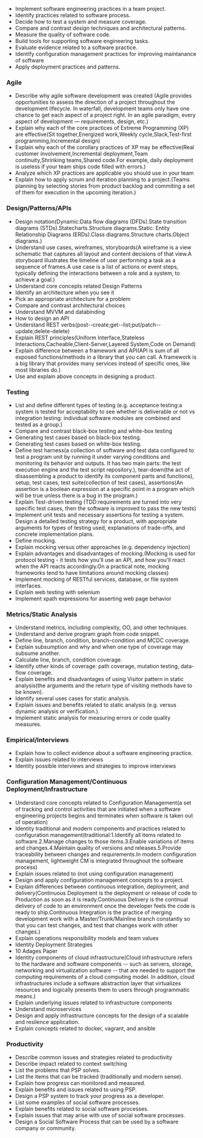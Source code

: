 * Implement software engineering practices in a team project.
* Identify practices related to software process.
* Decide how to test a system and measure coverage.
* Compare and contrast design techniques and architectural patterns.
* Measure the quality of software code.
* Build tools for supporting software engineering tasks.
* Evaluate evidence related to a software practice.
* Identify configuration management practices for improving maintanance of software
* Apply deployment practices and patterns.

### Agile

* Describe why agile software development was created
  (Agile provides opportunities to assess the direction of a project throughout the development lifecycle. In waterfall, development teams only have one chance to get each aspect of a project right. In an agile paradigm, every aspect of development — requirements, design, etc.)
* Explain why each of the core practices of Extreme Programming (XP) are effective(Sit together,Energized work,Weekly cycle,Slack,Test-first programming,Incremental design)
* Explain why each of the corollary practices of XP may be effective(Real customer involvement,Incremental deployment,Team continuity,Shrinking teams,Shared code.For example, daily deployment is useless if your team ships code filled with errors.)
* Analyze which XP practices are applicable you should use in your team
* Explain how to apply scrum and iteration planning to a project.(Teams planning by selecting stories from product backlog and commiting a set of them for execution in the upcoming iteration.)

### Design/Patterns/APIs

* Design notation(Dynamic:Data flow diagrams (DFDs).State transition diagrams (STDs).Statecharts.Structure diagrams.Static:
 Entity Relationship Diagrams (ERDs).Class diagrams.Structure charts.Object diagrams.)
* Understand use cases, wireframes, storyboards(A wireframe is a view schematic that captures all layout and content decisions of that view.A storyboard illustrates the timeline of user performing a task as a sequence of frames.A use case is a list of actions or event steps, typically defining the interactions between a role and a system, to achieve a goal.)
* Understand core concepts related Design Patterns
* Identify an architecture when you see it
* Pick an appropriate architecture for a problem
* Compare and contrast architectural choices
* Understand MVVM and databinding
* How to design an API
* Understand REST verbs(post--create;get--list;put/patch--update;delete-delete)
* Explain REST principles(Uniform Interface,Stateless Interactions,Cacheable,Client-Server,Layered System,Code on Demand)
* Explain difference between a framework and API(API is sum of all exposed functions/methods in a library that you can call. A framework is a big library that provides many services instead of specific ones, like most libraries do.)
* Use and explain above concepts in designing a product.

### Testing

* List and define different types of testing (e.g. acceptance testing:a system is tested for acceptability to see whether is deliverable or not vs integration testing: individual software modules are combined and tested as a group.)
* Compare and contrast black-box testing and white-box testing
* Generating test cases based on black-box testing.
* Generating test cases based on white-box testing.
* Define test harness(a collection of software and test data configured to test a program unit by running it under varying conditions and monitoring its behavior and outputs. It has two main parts: the test execution engine and the test script repository.), tear-down(the act of disassembling a product to identify its component parts and functions), setup, test cases, test suite(collection of test cases), assertions(An assertion is a boolean expression at a specific point in a program which will be true unless there is a bug in the program.)
* Explain Test-driven testing (TDD:requirements are turned into very specific test cases, then the software is improved to pass the new tests)
* Implement unit tests and necessary assertions for testing a system.
Design a detailed testing strategy for a product, with appropriate arguments for types of testing used, explanations of trade-offs, and concrete implementation plans.
* Define mocking.
* Explain mocking versus other approaches (e.g. dependency injection)
* Explain advantages and disadvantages of mocking.(Mocking is used for protocol testing - it tests how you'll use an API, and how you'll react when the API reacts accordingly.On a practical note, mocking frameworks tend to have limitations around mocking classes)
* Implement mocking of RESTful services, database, or file system interfaces.
* Explain web testing with selenium
* Implement xpath expressions for asserting web page behavior

### Metrics/Static Analysis

* Understand metrics, including complexity, OO, and other techniques.
* Understand and derive program graph from code snippet.
* Define line, branch, condition, branch-condition and MCDC coverage.
* Explain subsumption and why and when one type of coverage may subsume another.
* Calculate line, branch, condition coverage.
* Identify other kinds of coverage: path coverage, mutation testing, data-flow coverage.
* Explain benefits and disadvantages of using Visitor pattern in static analysis(the arguments and the return type of visiting methods have to be known).
* Identify several uses cases for static analysis.
* Explain issues and benefits related to static analysis (e.g. versus dynamic analysis or verification.).
* Implement static analysis for measuring errors or code quality measures.

### Empirical/Interviews

* Explain how to collect evidence about a software engineering practice.
* Explain issues related to interviews
* Identity possible interviews and strategies to improve interviews

### Configuration Management/Continuous Deployment/Infrastructure

* Understand core concepts related to Configuration Management(a set of tracking and control activities that are initiated when a software engineering projects begins and terminates when software is taken out of operation)
* Identity traditional and modern components and practices related to configuration management(traditional:1.Identify all items related to software.2.Manage changes to those items.3.Enable variations of items and changes.4.Maintain quality of versions and releases.5.Provide traceability between changes and requirements.In modern configuration management, lightweight CM is integrated throughout the software process)
* Explain issues related to (not using configuration management) 
* Design and apply configuration management concepts to a project.
* Explain differences between continuous integration, deployment, and delivery(Continuous Deployment is the deployment or release of code to Production as soon as it is ready.Continuous Delivery is the continual delivery of code to an environment once the developer feels the code is ready to ship.Continuous Integration is the practice of merging development work with a Master/Trunk/Mainline branch constantly so that you can test changes, and test that changes work with other changes.)
* Explain operations responsibility models and team values
* Identity Deployment Strategies
* 10 Adages Paper
* Identity components of cloud infrastructure(Cloud infrastructure refers to the hardware and software components -- such as servers, storage, networking and virtualization software -- that are needed to support the computing requirements of a cloud computing model. In addition, cloud infrastructures include a software abstraction layer that virtualizes resources and logically presents them to users through programmatic means.)
* Explain underlying issues related to infrastructure components
* Understand microservices
* Design and apply infrastructure concepts for the design of a scalable and resilence application.
* Explain concepts related to docker, vagrant, and ansible

### Productivity

* Describe common issues and strategies related to productivity
* Describe impact related to context switching
* List the problems that PSP solves.
* List the items that can be tracked (traditionally and modern sense).
* Explain how progress can monitored and measured.
* Explain benefits and issues related to using PSP.
* Design a PSP system to track your progress as a developer.
* List some examples of social software processes.
* Explain benefits related to social software processes.
* Explain issues that may arise with use of social software processes.
* Design a Social Software Process that can be used by a software company or community.
